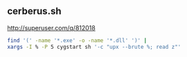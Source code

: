 cerberus.sh
-----------------------------
http://superuser.com/q/812018

~~~sh
find '(' -name '*.exe' -o -name '*.dll' ')' |
xargs -I % -P 5 cygstart sh '-c "upx --brute %; read z"'
~~~
